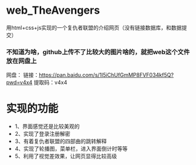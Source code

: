 # web_TheAvengers
用html+css+js实现的一个复仇者联盟的介绍网页（没有链接数据库，和数据提交）
### 不知道为啥，github上传不了比较大的图片啥的，就把web这个文件放在网盘上
网盘： 链接：https://pan.baidu.com/s/1l5iChUfGmMP8FVF034kf5Q?pwd=v4x4 
提取码：v4x4
# 实现的功能
* 1、界面感觉还是比较美观的
* 2、实现了登录注册解密
* 3、有着复仇者联盟的四部曲的跳转解释
* 4、实现了轮播图，菜单栏，进入界面倒计时等等
* 5、利用了视觉差效果，让网页显得比较高级
